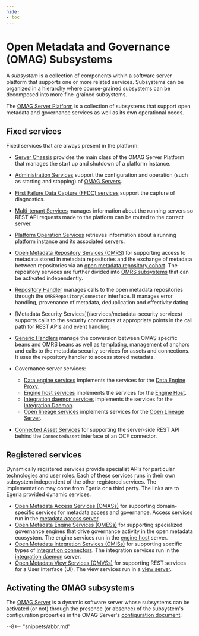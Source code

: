 ```yaml
---
hide:
- toc
---
```


<!-- SPDX-License-Identifier: CC-BY-4.0 -->
<!-- Copyright Contributors to the Egeria project. -->

# Open Metadata and Governance (OMAG) Subsystems

A *subsystem* is a collection of components within a software server platform that supports one or more related services. Subsystems can be organized in a hierarchy where course-grained subsystems can be decomposed into more fine-grained subsystems.

The [OMAG Server Platform](/concepts/omag-server-platform) is a collection of subsystems that support open metadata and governance services as well as its own operational needs.

## Fixed services

Fixed services that are always present in the platform:

- [Server Chassis](/services/server-chassis) provides the main class of the OMAG Server Platform that manages the start up and shutdown of a platform instance.

- [Administration Services](/services/admin-services/overview) support the configuration and operation (such as starting and stopping) of [OMAG Servers](/concepts/omag-servers).

- [First Failure Data Capture (FFDC) services](/services/ffdc-services) support the capture of diagnostics.

- [Multi-tenant Services](/services/multi-tenant) manages information about the running servers so REST API requests made to the platform can be routed to the correct server. 

- [Platform Operation Services](/services/platform-services) retrieves information about a running platform instance and its associated servers.

- [Open Metadata Repository Services (OMRS)](/services/omrs) for supporting access to metadata stored in metadata repositories and the exchange of metadata between repositories via an [open metadata repository cohort](/concepts/cohort-member). The repository services are further divided into [OMRS subsystems](/services/omrs/#omrs-subsystems) that can be activated independently.

- [Repository Handler](/services/repository-handler) manages calls to the open metadata repositories through the `OMRSRepositoryConnector` interface.  It manages error handling, provenance of metadata, deduplication and effectivity dating

- [Metadata Security Services](/services/metadata-security services) supports calls to the security connectors at appropriate points in the call path for REST APIs and event handling.

- [Generic Handlers](/services/generic-handlers) manage the conversion between OMAS specific beans and OMRS beans as well as templating, management of anchors and calls to the metadata security services for assets and connections.  It uses the repository handler to access stored metadata.

- Governance server services:

    - [Data engine services](/services/data-engine-proxy-services) implements the services for the [Data Engine Proxy](/concepts/date-engine-proxy).
    - [Engine host services](/services/engine-host-services) implements the services for the [Engine Host](/concepts/engine-host).
    - [Integration daemon services](/services/integration-daemon-services) implements the services for the [Integration Daemon](/concepts/integration-daemon).
    - [Open lineage services](/services/open-lineage-services) implements services for the [Open Lineage Server](/concepts/open-lineage-server).
    
- [Connected Asset Services](/services/ocf-metadata-management) for supporting the server-side REST API behind the `ConnectedAsset` interface of an OCF connector.






## Registered services

Dynamically registered services provide specialist APIs for particular technologies and user roles. Each of these services runs in their own subsystem independent of the other registered services. The implementation may come from Egeria or a third party. The links are to Egeria provided dynamic services.

- [Open Metadata Access Services (OMASs)](/services/omas) for supporting domain-specific services for metadata access and governance. Access services run in the [metadata access server](/concepts/metadata-access-server).
- [Open Metadata Engine Services (OMESs)](/services/omes) for supporting specialized governance engines that drive governance activity in the open metadata ecosystem. The engine services run in the [engine host](/concepts/engine-host) server.
- [Open Metadata Integration Services (OMISs)](/services/omis) for supporting specific types of [integration connectors](/concepts/integration-connector). The integration services run in the [integration daemon](/concepts/integration-daemon) server.
- [Open Metadata View Services (OMVSs)](/services/omvs) for supporting REST services for a User Interface (UI). The view services run in a [view server](/concepts/view-server).

## Activating the OMAG subsystems

The [OMAG Server](/concepts/omag-server) is a dynamic software server whose subsystems can be activated (or not) through the presence (or absence) of the subsystem's configuration properties in the OMAG Server's [configuration document](/concepts/configuration-document).

--8<-- "snippets/abbr.md"
